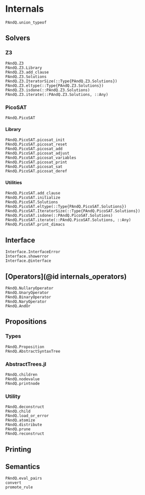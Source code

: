 
# Internals

```@docs
PAndQ.union_typeof
```

## Solvers

### Z3

```@docs
PAndQ.Z3
PAndQ.Z3.Library
PAndQ.Z3.add_clause
PAndQ.Z3.Solutions
PAndQ.Z3.IteratorSize(::Type{PAndQ.Z3.Solutions})
PAndQ.Z3.eltype(::Type{PAndQ.Z3.Solutions})
PAndQ.Z3.isdone(::PAndQ.Z3.Solutions)
PAndQ.Z3.iterate(::PAndQ.Z3.Solutions, ::Any)
```

### PicoSAT

```@docs
PAndQ.PicoSAT
```

#### Library

```@docs
PAndQ.PicoSAT.picosat_init
PAndQ.PicoSAT.picosat_reset
PAndQ.PicoSAT.picosat_add
PAndQ.PicoSAT.picosat_adjust
PAndQ.PicoSAT.picosat_variables
PAndQ.PicoSAT.picosat_print
PAndQ.PicoSAT.picosat_sat
PAndQ.PicoSAT.picosat_deref
```

#### Utilities

```@docs
PAndQ.PicoSAT.add_clause
PAndQ.PicoSAT.initialize
PAndQ.PicoSAT.Solutions
PAndQ.PicoSAT.eltype(::Type{PAndQ.PicoSAT.Solutions})
PAndQ.PicoSAT.IteratorSize(::Type{PAndQ.PicoSAT.Solutions})
PAndQ.PicoSAT.isdone(::PAndQ.PicoSAT.Solutions)
PAndQ.PicoSAT.iterate(::PAndQ.PicoSAT.Solutions, ::Any)
PAndQ.PicoSAT.print_dimacs
```

## Interface

```@docs
Interface.InterfaceError
Interface.showerror
Interface.@interface
```

## [Operators](@id internals_operators)

```@docs
PAndQ.NullaryOperator
PAndQ.UnaryOperator
PAndQ.BinaryOperator
PAndQ.NaryOperator
PAndQ.AndOr
```

## Propositions

### Types

```@docs
PAndQ.Proposition
PAndQ.AbstractSyntaxTree
```

### AbstractTrees.jl

```@docs
PAndQ.children
PAndQ.nodevalue
PAndQ.printnode
```

### Utility

```@docs
PAndQ.deconstruct
PAndQ.child
PAndQ.load_or_error
PAndQ.atomize
PAndQ.distribute
PAndQ.prune
PAndQ.reconstruct
```

## Printing

## Semantics

```@docs
PAndQ.eval_pairs
convert
promote_rule
```

